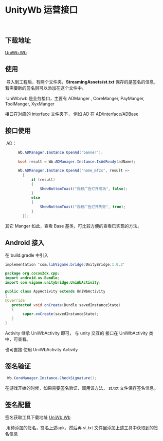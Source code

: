 # UnityWb 运营接口 

​	

## 下载地址

[UniWb.Wb](http://gui.vigame.cn/UniWb/wb/UniWb.Wb.unitypackage)



## 使用

​	导入到工程后，有两个文件夹，**StreamingAssets/st.txt**  保存的是签名的信息，若需要新的签名则可以添加在这个文件中。

​	UniWb/wb 是业务接口，主要有 ADManger , CoreManger, PayManger, ToolManger, XyxManger 

接口在对应的 interface 文件夹下， 例如 AD 在 AD/interface/ADBase



## 接口使用

​	AD：

```c#
      Wb.ADManager.Instance.OpenAd("banner");
     
      bool result = Wb.ADManager.Instance.IsAdReady(adName);

      Wb.ADManager.Instance.OpenAd("home_mfzs", result =>
        {
            if (result)
            {
                ShowBottomToast("视频广告打开成功", false);
            }
            else
            {
                ShowBottomToast("视频广告打开失败", true);
            }
        });
```


其它 Manger 如此，查看 Base 基类，可比较方便的查看已实现的方法。



## Android 接入

在  build.gradle 中引入 

```java
implementation 'com.libVigame.bridge:UnityBridge:1.0.2'
```



```java
package org.cocos2dx.cpp;
import android.os.Bundle;
import com.vigame.unitybridge.UniWbActivity;

public class AppActivity extends UniWbActivity 
{    
@Override  
   protected void onCreate(Bundle savedInstanceState) 
   {       
   		super.onCreate(savedInstanceState);  
   }
}
```



Activity 继承 UniWbActivity 即可， 与 unity 交互的 接口在 UniWbActivity 类中，可查看。

也可直接 使用 UniWbActivity   Activity 



## 签名验证

```c#
 Wb.CoreManager.Instance.CheckSignature();
```

在游戏开始的时候，如果需要签名验证，调用该方法， st.txt 文件保存签名信息。

## 签名配置

签名获取工具下载地址 [UniWb.Wb](http://gui.vigame.cn/signtool/获取vigame签名工具.apk)

​	 用待添加的签名，签名上述apk，然后再 st.txt 文件里添加上述工具中获取到的签名信息

